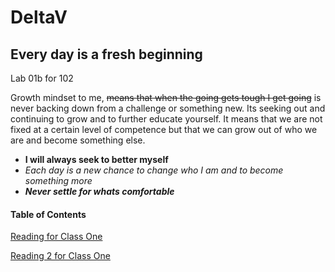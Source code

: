 # DeltaV
## Every day is a fresh beginning

Lab 01b for 102

Growth mindset to me, ~~means that when the going gets tough I get going~~ is never backing down from a challenge or something new. Its seeking out and continuing to grow and to further educate yourself. It means that we are not fixed at a certain level of competence but that we can grow out of who we are and become something else. 
- **I will always seek to better myself**
-  *Each day is a new chance to change who I am and to become something more* 
- ***Never settle for whats comfortable*** 


#### Table of Contents

[Reading for Class One](Reading-01.md)

[Reading 2 for Class One](Reading-02.md)
